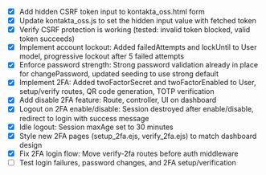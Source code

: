 - [x] Add hidden CSRF token input to kontakta_oss.html form
- [x] Update kontakta_oss.js to set the hidden input value with fetched token
- [x] Verify CSRF protection is working (tested: invalid token blocked, valid token succeeds)
- [x] Implement account lockout: Added failedAttempts and lockUntil to User model, progressive lockout after 5 failed attempts
- [x] Enforce password strength: Strong password validation already in place for changePassword, updated seeding to use strong default
- [x] Implement 2FA: Added twoFactorSecret and twoFactorEnabled to User, setup/verify routes, QR code generation, TOTP verification
- [x] Add disable 2FA feature: Route, controller, UI on dashboard
- [x] Logout on 2FA enable/disable: Session destroyed after enable/disable, redirect to login with success message
- [x] Idle logout: Session maxAge set to 30 minutes
- [x] Style new 2FA pages (setup_2fa.ejs, verify_2fa.ejs) to match dashboard design
- [x] Fix 2FA login flow: Move verify-2fa routes before auth middleware
- [ ] Test login failures, password changes, and 2FA setup/verification
